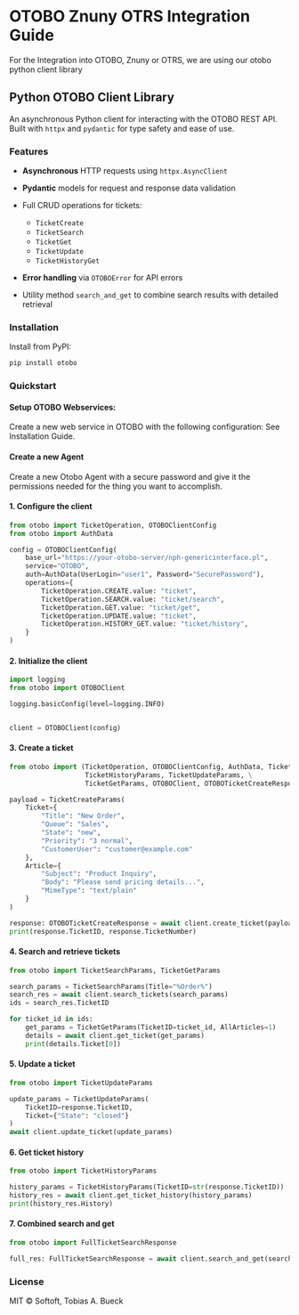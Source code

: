 # OTOBO Znuny OTRS Integration Guide

For the Integration into OTOBO, Znuny or OTRS, we are using our otobo python client library

## Python OTOBO Client Library

An asynchronous Python client for interacting with the OTOBO REST API. Built with `httpx` and `pydantic` for type safety
and ease of use.

### Features

* **Asynchronous** HTTP requests using `httpx.AsyncClient`
* **Pydantic** models for request and response data validation
* Full CRUD operations for tickets:

  * `TicketCreate`
  * `TicketSearch`
  * `TicketGet`
  * `TicketUpdate`
  * `TicketHistoryGet`
* **Error handling** via `OTOBOError` for API errors
* Utility method `search_and_get` to combine search results with detailed retrieval

### Installation

Install from PyPI:

```bash
pip install otobo
```

### Quickstart

#### Setup OTOBO Webservices:

Create a new web service in OTOBO with the following configuration:
See Installation Guide.

#### Create a new Agent

Create a new Otobo Agent with a secure password and give it the permissions needed for the thing you want to accomplish.


#### 1. Configure the client

```python
from otobo import TicketOperation, OTOBOClientConfig
from otobo import AuthData

config = OTOBOClientConfig(
    base_url="https://your-otobo-server/nph-genericinterface.pl",
    service="OTOBO",
    auth=AuthData(UserLogin="user1", Password="SecurePassword"),
    operations={
        TicketOperation.CREATE.value: "ticket",
        TicketOperation.SEARCH.value: "ticket/search",
        TicketOperation.GET.value: "ticket/get",
        TicketOperation.UPDATE.value: "ticket",
        TicketOperation.HISTORY_GET.value: "ticket/history",
    }
)
```

#### 2. Initialize the client

```python
import logging
from otobo import OTOBOClient

logging.basicConfig(level=logging.INFO)


client = OTOBOClient(config)
```

#### 3. Create a ticket

```python
from otobo import (TicketOperation, OTOBOClientConfig, AuthData, TicketSearchParams, TicketCreateParams,
                   TicketHistoryParams, TicketUpdateParams, \
                   TicketGetParams, OTOBOClient, OTOBOTicketCreateResponse)

payload = TicketCreateParams(
    Ticket={
        "Title": "New Order",
        "Queue": "Sales",
        "State": "new",
        "Priority": "3 normal",
        "CustomerUser": "customer@example.com"
    },
    Article={
        "Subject": "Product Inquiry",
        "Body": "Please send pricing details...",
        "MimeType": "text/plain"
    }
)

response: OTOBOTicketCreateResponse = await client.create_ticket(payload)
print(response.TicketID, response.TicketNumber)
```

#### 4. Search and retrieve tickets

```python
from otobo import TicketSearchParams, TicketGetParams

search_params = TicketSearchParams(Title="%Order%")
search_res = await client.search_tickets(search_params)
ids = search_res.TicketID

for ticket_id in ids:
    get_params = TicketGetParams(TicketID=ticket_id, AllArticles=1)
    details = await client.get_ticket(get_params)
    print(details.Ticket[0])
```

#### 5. Update a ticket

```python
from otobo import TicketUpdateParams

update_params = TicketUpdateParams(
    TicketID=response.TicketID,
    Ticket={"State": "closed"}
)
await client.update_ticket(update_params)
```

#### 6. Get ticket history

```python
from otobo import TicketHistoryParams

history_params = TicketHistoryParams(TicketID=str(response.TicketID))
history_res = await client.get_ticket_history(history_params)
print(history_res.History)
```

#### 7. Combined search and get

```python
from otobo import FullTicketSearchResponse

full_res: FullTicketSearchResponse = await client.search_and_get(search_params)
```

### License

MIT © Softoft, Tobias A. Bueck
